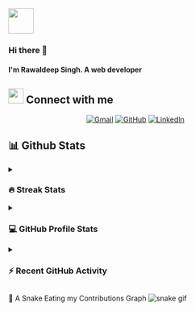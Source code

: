 ## <img src = "https://user-images.githubusercontent.com/63050133/156777293-72a6e681-2582-4a9d-ad92-09d1181d47c7.gif" width = 50px>
### Hi there 👋
#### I'm Rawaldeep Singh. A web developer

## <img src="https://media.giphy.com/media/iY8CRBdQXODJSCERIr/giphy.gif" width="30px"> Connect with me
<p align="center">
	<a href="mailto:rawaldeepsingh26@gmail.com"><img img src="https://img.shields.io/badge/gmail-%23EA4335.svg?style=plastic&logo=gmail&logoColor=white" alt="Gmail"/></a>
	<a href="https://github.com/rawaldeepSingh"><img src="https://img.shields.io/badge/github-%23181717.svg?style=plastic&logo=github&logoColor=white" alt="GitHub"/></a>
	<a href="https://www.linkedin.com/in/rawaldeep/"><img src="https://img.shields.io/badge/linkedin-%230A66C2.svg?style=plastic&logo=linkedin&logoColor=white" alt="LinkedIn"/></a>
</p>

## 📊 Github Stats

<details><summary><h3> 🔥 Streak Stats</h3></summary>

----	

<p align="center"><img src="https://github-readme-streak-stats.herokuapp.com/?user=rawaldeepSingh&theme=ayu-light" alt="rawaldeepSingh" /></p>
	
</details>
  
<details><summary><h3>💻 GitHub Profile Stats</h3></summary>

----
	
<p align="center">
    <a href="https://github.com/anuraghazra/github-readme-stats">
	    <img alt="rawaldeepSingh's Github Stats" src="https://github-readme-stats.vercel.app/api?username=rawaldeepSingh&show_icons=true&count_private=true&locale=en&theme=ayu-light&layout=compact" height="230px"/></a>
	  <img src="https://github-readme-stats.vercel.app/api/top-langs?username=rawaldeepSingh&langs_count=10&show_icons=true&locale=en&theme=ayu-light" alt="rawaldeepSingh" height="230px"/>
<br/>

  <b>Note:</b> Top languages is only a metric of the languages my public code consists of and doesn't reflect experience or skill level.
  </p>
</details>

<details><summary><h3>⚡ Recent GitHub Activity</h3></summary>

----

<a href="https://github.com/rawaldeepSingh"><img alt="rawaldeepSingh's Activity Graph" src="https://activity-graph.herokuapp.com/graph?username=rawaldeepSingh&custom_title=rawaldeepSingh's%20Contribution%20Graph&theme=minimal" /></a>
 
</details>

🐍 A Snake Eating my Contributions Graph
![snake gif](https://github.com/rawaldeepSingh/rawaldeepSingh/blob/output/github-contribution-grid-snake.gif)

<!--
**rawaldeepSingh/rawaldeepSingh** is a ✨ _special_ ✨ repository because its `README.md` (this file) appears on your GitHub profile.

Here are some ideas to get you started:

- 🔭 I’m currently working on ...
- 🌱 I’m currently learning ...
- 👯 I’m looking to collaborate on ...
- 🤔 I’m looking for help with ...
- 💬 Ask me about ...
- 📫 How to reach me: ...
- 😄 Pronouns: ...
- ⚡ Fun fact: ...
-->
